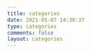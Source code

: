 ```yaml
---
title: categories
date: 2021-05-07 14:30:37
type: categories
comments: false
layout: categories
---
```


